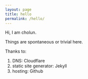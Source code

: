 ```yaml
---
layout: page
title: hello
permalink: /hello/
---
```

Hi, I am cholun.

Things are spontaneous or trivial here.

Thanks to:
1. DNS: Cloudflare
2. static site generator: Jekyll
3. hosting: Github
